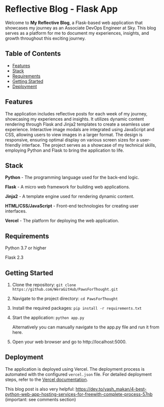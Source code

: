 # Reflective Blog - Flask App

Welcome to **My Reflective Blog**, a Flask-based web application that showcases my journey as an Associate DevOps Engineer at Sky. This blog serves as a platform for me to document my experiences, insights, and growth throughout this exciting journey.

## Table of Contents

- [Features](#features)
- [Stack](#stack)
- [Requirements](#requirements)
- [Getting Started](#getting-started)
- [Deployment](#deployment)

## Features

The application includes reflective posts for each week of my journey, showcasing my experiences and insights.
It utilizes dynamic content rendering through Flask and Jinja2 templates to create a seamless user experience.
Interactive image modals are integrated using JavaScript and CSS, allowing users to view images in a larger format.
The design is responsive, ensuring optimal display on various screen sizes for a user-friendly interface.
The project serves as a showcase of my technical skills, employing Python and Flask to bring the application to life.
## Stack

**Python** - The programming language used for the back-end logic.

**Flask** - A micro web framework for building web applications.

**Jinja2** - A template engine used for rendering dynamic content.

**HTML/CSS/JavaScript** - Front-end technologies for creating user interfaces.

**Vercel** - The platform for deploying the web application.

## Requirements

Python 3.7 or higher

Flask 2.3

## Getting Started

1. Clone the repository:
`git clone https://github.com/WeraGitHub/PawsForThought.git`

2. Navigate to the project directory:
`cd PawsForThought`

3. Install the required packages:
`pip install -r requirements.txt`

4. Start the application:
`python app.py`

   Alternatively you can manually navigate to the app.py file and run it from here.

5. Open your web browser and go to http://localhost:5000.

## Deployment

The application is deployed using Vercel. The deployment process is automated with the configured `vercel.json` file. For detailed deployment steps, refer to the [Vercel documentation](https://vercel.com/docs/platform/deployments).

This blog post is also very helpful: https://dev.to/yash_makan/4-best-python-web-app-hosting-services-for-freewith-complete-process-57nb
 (important: see comments section)
